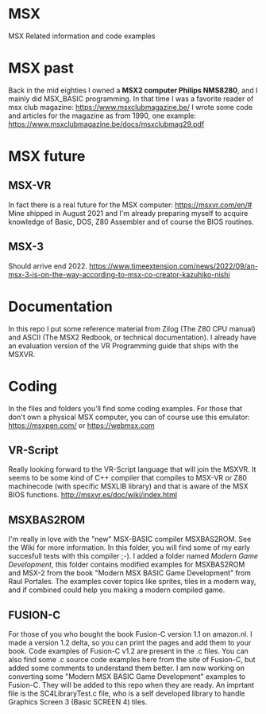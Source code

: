 # MSX
MSX Related information and code examples

# MSX past
Back in the mid eighties I owned a **MSX2 computer Philips NMS8280**, and I mainly did MSX_BASIC programming. In that time I was a favorite reader of msx club magazine: https://www.msxclubmagazine.be/
I wrote some code and articles for the magazine as from 1990, one example: https://www.msxclubmagazine.be/docs/msxclubmag29.pdf

# MSX future
## MSX-VR
In fact there is a real future for the MSX computer:
https://msxvr.com/en/#
Mine shipped in August 2021 and I'm already preparing myself to acquire knowledge of Basic, DOS, Z80 Assembler and of course the BIOS routines.

## MSX-3
Should arrive end 2022. https://www.timeextension.com/news/2022/09/an-msx-3-is-on-the-way-according-to-msx-co-creator-kazuhiko-nishi

# Documentation
In this repo I put some reference material from Zilog (The Z80 CPU manual) and ASCII (The MSX2 Redbook, or technical documentation).
I already have an evaluation version of the VR Programming guide that ships with the MSXVR.

# Coding
In the files and folders you'll find some coding examples.
For those that don't own a physical MSX computer, you can of course use this emulator: https://msxpen.com/ or https://webmsx.com

## VR-Script
Really looking forward to the VR-Script language that will join the MSXVR. It seems to be some kind of C++ compiler that compiles to MSX-VR or Z80 machinecode (with specific MSXLIB library) and that is aware of the MSX BIOS functions. http://msxvr.es/doc/wiki/index.html

## MSXBAS2ROM
I'm really in love with the "new" MSX-BASIC compiler MSXBAS2ROM. See the Wiki for more information. In this folder, you will find some of my early succesfull tests with this compiler ;-).
I added a folder named *Modern Game Development*, this folder contains modified examples for MSXBAS2ROM and MSX-2 from the book "Modern MSX BASIC Game Development" from Raul Portales. The examples cover topics like sprites, tiles in a modern way, and if combined could help you making a modern compiled game.

## FUSION-C
For those of you who bought the book Fusion-C version 1.1 on amazon.nl. I made a version 1.2 delta, so you can print the pages and add them to your book. Code examples of Fusion-C v1.2 are present in the .c files.
You can also find some .c source code examples here from the site of Fusion-C, but added some comments to understand them better.
I am now working on converting some "Modern MSX BASIC Game Development" examples to Fusion-C. They will be added to this repo when they are ready.
An imprtant file is the SC4LibraryTest.c file, who is a self developed library to handle Graphics Screen 3 (Basic SCREEN 4) tiles.
